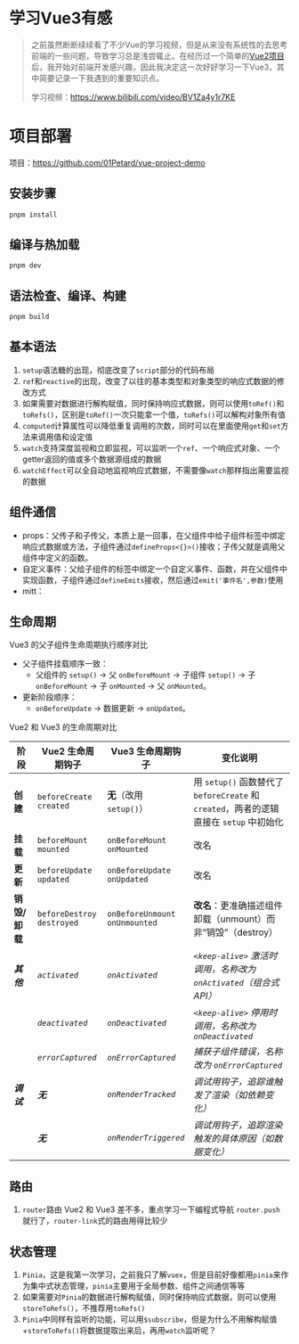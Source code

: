 # 学习Vue3有感

> 之前虽然断断续续看了不少Vue的学习视频，但是从来没有系统性的去思考前端的一些问题，导致学习总是浅尝辄止。在经历过一个简单的[Vue2项目](https://github.com/01Petard/conc-admin)后，我开始对前端开发感兴趣，因此我决定这一次好好学习一下Vue3，其中简要记录一下我遇到的重要知识点。
>
> 学习视频：https://www.bilibili.com/video/BV1Za4y1r7KE

# 项目部署

项目：https://github.com/01Petard/vue-project-demo

## 安装步骤

```sh
pnpm install
```

## 编译与热加载

```sh
pnpm dev
```

## 语法检查、编译、构建

```sh
pnpm build
```

## 基本语法

1. `setup`语法糖的出现，彻底改变了`script`部分的代码布局
2. `ref`和`reactive`的出现，改变了以往的基本类型和对象类型的响应式数据的修改方式
3. 如果需要对数据进行解构赋值，同时保持响应式数据，则可以使用`toRef()`和`toRefs()`，区别是`toRef()`一次只能拿一个值，`toRefs()`可以解构对象所有值
4. `computed`计算属性可以降低重复调用的次数，同时可以在里面使用`get`和`set`方法来调用值和设定值
5. `watch`支持深度监视和立即监视，可以监听一个`ref`、一个响应式对象、一个getter返回的值或多个数据源组成的数据
6. `watchEffect`可以全自动地监视响应式数据，不需要像`watch`那样指出需要监视的数据

## 组件通信

- props：父传子和子传父，本质上是一回事，在父组件中给子组件标签中绑定响应式数据或方法，子组件通过`defineProps<{}>()`接收；子传父就是调用父组件中定义的函数。
- 自定义事件：父给子组件的标签中绑定一个自定义事件、函数，并在父组件中实现函数，子组件通过`defineEmits`接收，然后通过`emit('事件名',参数)`使用
- mitt：

## 生命周期

Vue3 的父子组件生命周期执行顺序对比

- 父子组件挂载顺序一致：
  - 父组件的 `setup()` → 父 `onBeforeMount` → 子组件 `setup()` → 子 `onBeforeMount` → 子 `onMounted` → 父 `onMounted`。
- 更新阶段顺序：
  - `onBeforeUpdate` → 数据更新 → `onUpdated`。

Vue2 和 Vue3 的生命周期对比

| 阶段          | Vue2 生命周期钩子               | Vue3 生命周期钩子                   | 变化说明                                                     |
| ------------- | ------------------------------- | ----------------------------------- | ------------------------------------------------------------ |
| **创建**      | `beforeCreate`<br>`created`     | **无**（改用 `setup()`）            | 用 `setup()` 函数替代了 `beforeCreate` 和 `created`，两者的逻辑直接在 `setup` 中初始化 |
| **挂载**      | `beforeMount`<br/>`mounted`     | `onBeforeMount`<br/>`onMounted`     | 改名                                                         |
| **更新**      | `beforeUpdate`<br/>`updated`    | `onBeforeUpdate`<br/>`onUpdated`    | 改名                                                         |
| **销毁/卸载** | `beforeDestroy`<br/>`destroyed` | `onBeforeUnmount`<br/>`onUnmounted` | **改名**：更准确描述组件卸载（unmount）而非“销毁”（destroy） |
| ***其他***    | *`activated`*                   | *`onActivated`*                     | *`<keep-alive>` 激活时调用，名称改为 `onActivated`（组合式 API）* |
|               | *`deactivated`*                 | *`onDeactivated`*                   | *`<keep-alive>` 停用时调用，名称改为 `onDeactivated`*        |
|               | *`errorCaptured`*               | *`onErrorCaptured`*                 | *捕获子组件错误，名称改为 `onErrorCaptured`*                 |
| ***调试***    | ***无***                        | *`onRenderTracked`*                 | *调试用钩子，追踪谁触发了渲染（如依赖变化）*                 |
|               | ***无***                        | *`onRenderTriggered`*               | *调试用钩子，追踪渲染触发的具体原因（如数据变化）*           |

## 路由

1. `router`路由 Vue2 和 Vue3 差不多，重点学习一下编程式导航 `router.push` 就行了，`router-link`式的路由用得比较少

## 状态管理

1. `Pinia`，这是我第一次学习，之前我只了解`vuex`，但是目前好像都用`pinia`来作为集中式状态管理，`pinia`主要用于全局参数、组件之间通信等等
2. 如果需要对`Pinia`的数据进行解构赋值，同时保持响应式数据，则可以使用`storeToRefs()`，不推荐用`toRefs()`
3. `Pinia`中同样有监听的功能，可以用`$subscribe`，但是为什么不用解构赋值+`storeToRefs()`将数据提取出来后，再用`watch`监听呢？

